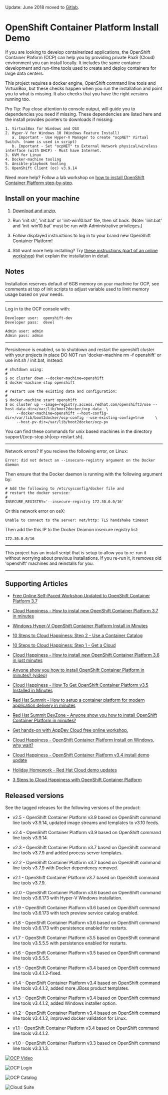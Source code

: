 Update: June 2018 moved to [Gitlab](https://gitlab.com/redhatdemocentral/ocp-install-demo).


OpenShift Container Platform Install Demo
=========================================
If you are looking to develop containerized applications, the OpenShift Container Plaform (OCP) can help you by providing 
private PaaS (Cloud) environment you can install locally. It includes the same container development and run-time 
tools used to create and deploy containers for large data centers. 

This project requires a docker engine, OpenShift command line tools and VirtualBox, but these checks happen when you run the
installation and point you to what is missing. It also checks that you have the right versions running too.

Pro Tip: Pay close attention to console output, will guide you to dependencies you need if missing. These dependencies are 
listed here and the install provides pointers to downloads if missing:

   ```
   1. VirtualBox for Windows and OSX
   2. Hyper-V for Windows 10 (Windows Feature Install)
      a. Important - Use Hyper-V Manager to create "ocpNET" Virtual Switch. (name is used in script)
      b. Important - Set "ocpNET" to External Network physical/wireless interface (with DHCP) - Must have Internet.
   3. KVM for Linux
   4. Docker-machine tooling
   5. Ansible-playbook tooling
   5. OpenShift Client (oc) v3.9.14
   ```
Need more help? Follow a lab workshop on [how to install OpenShift Container Platform step-by-step](https://appdevcloudworkshop.github.io/lab01.html).


Install on your machine
-----------------------
1. [Download and unzip.](https://github.com/redhatdemocentral/ocp-install-demo/archive/master.zip)

2. Run 'init.sh', 'init.bat' or 'init-win10.bat' file, then sit back. (Note: 'init.bat' and 'init-win10.bat' must be run with Administrative privileges.)

3. Follow displayed instructions to log in to your brand new OpenShift Container Platform!

4. Still want more help installing? Try <a href="https://appdevcloudworkshop.github.io/lab01.html" target="_blank">these 
instructions (part of an online workshop)</a> that explain the installation in detail.


Notes
-----
Installation reserves default of 6GB memory on your machine for OCP, see comments at top of init scripts to adjust variable 
used to limit memory usage based on your needs.

-----

Log in to the OCP console with:
   
   ```
   Developer user:  openshift-dev
   Developer pass:  devel

   Admin user: admin
   Admin pass: admin
   ```

------

Persisitence is enabled, so to shutdown and restart the openshift cluster with your projects in place DO NOT
run 'docker-machine rm -f openshift' or use init.sh / init.bat, instead:

   ```
   # shutdown using:
   #
   $ oc cluster down --docker-machine=openshift
   $ docker-machine stop openshift

   # restart use the existing data and configuration:
   #
   $ docker-machine start openshift
   $ oc cluster up --image=registry.access.redhat.com/openshift3/ose --host-data-dir=/var/lib/boot2docker/ocp-data  \
        --docker-machine=openshift --host-config-dir=/var/lib/boot2docker/ocp-config --use-existing-config=true     \
        --host-pv-dir=/var/lib/boot2docker/ocp-pv
   ```

You can find these commands for unix based machines in the directory support/{ocp-stop.sh|ocp-restart.sh}.

-----

Network errors? If you recieve the following error, on Linux:

   ```
   Error: did not detect an --insecure-registry argument on the Docker daemon
   ```

Then ensure that the Docker daemon is running with the following argument by:

   ```
   # Add the following to /etc/sysconfig/docker file and
   # restart the docker service:
   #
   INSECURE_REGISTRY='--insecure-registry 172.30.0.0/16'
   ```

Or this network error on osX:

   ```
   Unable to connect to the server: net/http: TLS handshake timeout
   ```

Then add the this IP to the Docker Deamon insecure registry list:

   ```
   172.30.0.0/16

   ```

-----

This project has an install script that is setup to allow you to re-run it without worrying about previous
installations. If you re-run it, it removes old 'openshift' machines and reinstalls for you. 

-----


Supporting Articles
-------------------
- [Free Online Self-Paced Workshop Updated to OpenShift Container Platform 3.7](http://www.schabell.org/2017/12/free-online-self-paced-workshop-updated-openshift-37.html)

- [Cloud Happiness - How to instal new OpenShift Container Platform 3.7 in minutes](http://www.schabell.org/2017/12/cloud-happiness-how-to-install-new-openshift-v37-in-minutes.html) 

- [Windows Hyper-V OpenShift Container Platform Install in Minutes](http://www.schabell.org/2017/11/windows-hyper-v-openshift-container-platform-install-minutes.html)

- [10 Steps to Cloud Happiness: Step 2 - Use a Container Catalog](http://www.schabell.org/2017/10/10-steps-to-cloud-happiness-step-2.html)

- [10 Steps to Cloud Happiness: Step 1 - Get a Cloud](http://www.schabell.org/2017/10/10-steps-to-cloud-happiness-step-1.html)

- [Cloud Happiness - How to install new OpenShift Container Platform 3.6 in just minutes](http://www.schabell.org/2017/08/cloud-happiness-how-to-install-new-openshift-v36-in-minutes.html)

- [Anyone show you how to install OpenShift Container Platform in minutes? (video)](http://www.schabell.org/2017/06/howto-install-openshift-container-platform-in-minutes-video.html)

- [Cloud Happiness - How To Get OpenShift Container Platform v3.5 Installed in Minutes](http://www.schabell.org/2017/05/cloud-happiness-how-to-get-openshift.html)

- [Red Hat Summit - How to setup a container platform for modern application delivery in minutes](http://www.schabell.org/2017/05/redhat-summit-how-to-setup-container-platform-slides.html)

- [Red Hat Summit DevZone - Anyone show you how to install OpenShift Container Platform in minutes?](http://www.schabell.org/2017/05/devzone-how-to-install-openshift-slides.html)

- [Get hands-on with AppDev Cloud free online workshop.](http://appdevcloudworkshop.github.io)

- [Cloud Happiness - OpenShift Container Platform Install on Windows, why wait?](http://www.schabell.org/2017/03/cloud-happiness-openshift-container-platform-windows-install.html)

- [Cloud Happiness - OpenShift Container Platform v3.4 install demo update](http://www.schabell.org/2017/02/cloud-happiness-openshift-container-platform-install-updated.html)

- [Holiday Homework - Red Hat Cloud demo updates](http://www.schabell.org/2016/12/holiday-homework-redhat-cloud-demo-updates.html)

- [3 Steps to Cloud Happiness with OpenShift Container Platform](http://www.schabell.org/2016/11/3-steps-to-cloud-happiness-with-ocp.html)


Released versions
-----------------
See the tagged releases for the following versions of the product:

- v2.5 - OpenShift Container Platform v3.9 based on OpenShift command line tools v3.9.14, updated image streams and templates to v3.10 feeds.

- v2.4 - OpenShift Container Platform v3.9 based on OpenShift command line tools v3.9.14.

- v2.3 - OpenShift Container Platform v3.7 based on OpenShift command line tools v3.7.9 and added process server templates.

- v2.2 - OpenShift Container Platform v3.7 based on OpenShift command line tools v3.7.9 with Docker dependency removed.

- v2.1 - OpenShift Container Platform v3.7 based on OpenShift command line tools v3.7.9.

- v2.0 - OpenShift Container Platform v3.6 based on OpenShift command line tools v3.6.173 with Hyper-V Windows installation.

- v1.9 - OpenShift Container Platform v3.6 based on OpenShift command line tools v3.6.173 with tech preview service catalog enabled.

- v1.8 - OpenShift Container Platform v3.6 based on OpenShift command line tools v3.6.173 with persistence enabled for restarts.

- v1.7 - OpenShift Container Platform v3.5 based on OpenShift command line tools v3.5.5.5 with persistence enabled for restarts.

- v1.6 - OpenShift Container Platform v3.5 based on OpenShift command line tools v3.5.5.5.

- v1.5 - OpenShift Container Platform v3.4 based on OpenShift command line tools v3.4.1.2-fixed.

- v1.4 - OpenShift Container Platform v3.4 based on OpenShift command line tools v3.4.1.2, added more JBoss product templates.

- v1.3 - OpenShift Container Platform v3.4 based on OpenShift command line tools v3.4.1.2, added Windows installer option.

- v1.2 - OpenShift Container Platform v3.4 based on OpenShift command line tools v3.4.1.2, improved docker validation for Linux.

- v1.1 - OpenShift Container Platform v3.4 based on OpenShift command line tools v3.4.1.2.

- v1.0 - OpenShift Container Platform v3.3 based on OpenShift command line tools v3.3.1.3.

[![OCP Video](https://github.com/redhatdemocentral/ocp-install-demo/blob/master/docs/demo-images/ocp-install-video.png?raw=true)](https://youtu.be/Rj0We91ec9Y)

![OCP Login](https://github.com/redhatdemocentral/ocp-install-demo/blob/master/docs/demo-images/ocp-login.png?raw=true)

![OCP Catalog](https://github.com/redhatdemocentral/ocp-install-demo/blob/master/docs/demo-images/ocp-service-catalog.png?raw=true)

![Cloud Suite](https://github.com/redhatdemocentral/ocp-install-demo/blob/master/docs/demo-images/rhcs-arch.png?raw=true)

